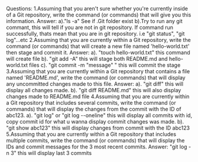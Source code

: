 Questions:
1.Assuming that you aren't sure whether you're currently inside of a Git repository, write the command (or commands) that will give you this information.
Answer: 
a)."ls -a" See if .Git folder exist 
b).Try to run any git commant, this will tell if you are not in git repository. If command run successfully, thats mean that you are in git repository. i.e "git status", "git log"...etc 
2.Assuming that you are currently within a Git repository, write the command (or commands) that will create a new file named 'hello-world.txt' then stage and commit it.
Answer:
a). "touch hello-world.txt" this command will create file 
b). "git add -A" this will stage both README.md and hello-world.txt files 
c). "git commit -m "message" " this will commit the stage 
3.Assuming that you are currently within a Git repository that contains a file named 'README.md', write the command (or commands) that will display any uncommitted changes made to this file.
Answer:
a). "git diff" this will display all changes made.
b). "git diff README.md" this will also display changes made to README.md file
4.Assuming that you are currently within a Git repository that includes several commits, write the command (or commands) that will display the changes from the commit with the ID of abc123.
a). "git log" or "git log --oneline" this will display all commits with id, copy commit id for what u wanna display commit changes was made.
b). "git show abc123" this will display changes from commit with the ID abc123
5.Assuming that you are currently within a Git repository that includes multiple commits, write the command (or commands) that will display the IDs and commit messages for the 3 most recent commits.
Answer:
"git log -n 3" this will display last 3 commits